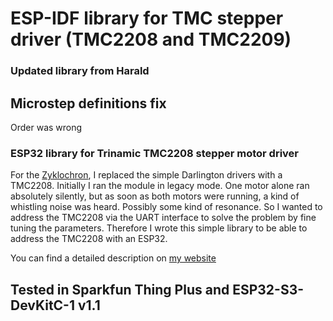 # ESP-IDF library for TMC stepper driver (TMC2208 and TMC2209)

### Updated library from Harald  

## Microstep definitions fix
Order was wrong

### ESP32 library for Trinamic TMC2208 stepper motor driver

For the [Zyklochron](https://www.haraldkreuzer.net/en/news/designer-clock-3d-printer-raspberry-pi), I replaced the simple Darlington drivers with a TMC2208. Initially I ran the module in legacy mode. One motor alone ran absolutely silently, but as soon as both motors were running, a kind of whistling noise was heard. Possibly some kind of resonance. So I wanted to address the TMC2208 via the UART interface to solve the problem by fine tuning the parameters.
Therefore I wrote this simple library to be able to address the TMC2208 with an ESP32.

You can find a detailed description on [my website](https://www.haraldkreuzer.net/en/news/esp32-library-trinamic-tmc2208-stepper-motor-driver)

## Tested in Sparkfun Thing Plus and ESP32-S3-DevKitC-1 v1.1
